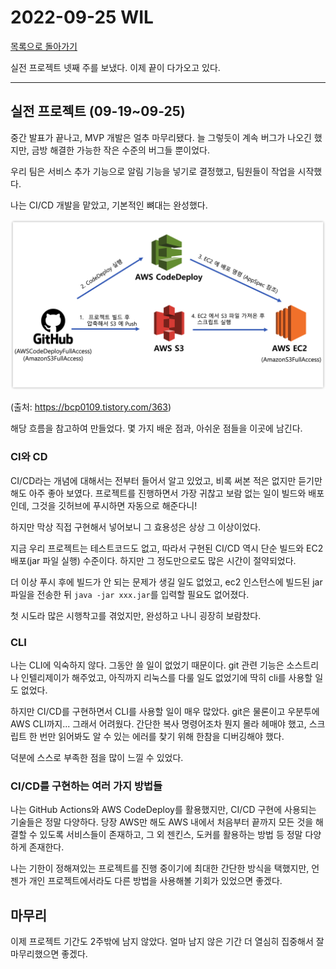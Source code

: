 # 2022-09-25 WIL

[목록으로 돌아가기](/README.md)

실전 프로젝트 넷째 주를 보냈다. 이제 끝이 다가오고 있다.

---

## 실전 프로젝트 (09-19~09-25)

중간 발표가 끝나고, MVP 개발은 얼추 마무리됐다. 늘 그렇듯이 계속 버그가 나오긴 했지만, 금방 해결한 가능한 작은 수준의 버그들 뿐이었다.

우리 팀은 서비스 추가 기능으로 알림 기능을 넣기로 결정했고, 팀원들이 작업을 시작했다.

나는 CI/CD 개발을 맡았고, 기본적인 뼈대는 완성했다.

![Deploy WorkFlow](/images/deploy-workflow.png)

(출처: <https://bcp0109.tistory.com/363>)

해당 흐름을 참고하여 만들었다. 몇 가지 배운 점과, 아쉬운 점들을 이곳에 남긴다.

### CI와 CD

CI/CD라는 개념에 대해서는 전부터 들어서 알고 있었고, 비록 써본 적은 없지만 듣기만 해도 아주 좋아 보였다. 프로젝트를 진행하면서 가장 귀찮고 보람 없는 일이 빌드와 배포인데, 그것을 깃허브에 푸시하면 자동으로 해준다니!

하지만 막상 직접 구현해서 넣어보니 그 효용성은 상상 그 이상이었다.

지금 우리 프로젝트는 테스트코드도 없고, 따라서 구현된 CI/CD 역시 단순 빌드와 EC2 배포(jar 파일 실행) 수준이다. 하지만 그 정도만으로도 많은 시간이 절약되었다.

더 이상 푸시 후에 빌드가 안 되는 문제가 생길 일도 없었고, ec2 인스턴스에 빌드된 jar 파일을 전송한 뒤 `java -jar xxx.jar`를 입력할 필요도 없어졌다.

첫 시도라 많은 시행착고를 겪었지만, 완성하고 나니 굉장히 보람찼다.

### CLI

나는 CLI에 익숙하지 않다. 그동안 쓸 일이 없었기 때문이다. git 관련 기능은 소스트리나 인텔리제이가 해주었고, 아직까지 리눅스를 다룰 일도 없었기에 딱히 cli를 사용할 일도 없었다.

하지만 CI/CD를 구현하면서 CLI를 사용할 일이 매우 많았다. git은 물론이고 우분투에 AWS CLI까지... 그래서 어려웠다. 간단한 복사 명령어조차 뭔지 몰라 헤매야 했고, 스크립트 한 번만 읽어봐도 알 수 있는 에러를 찾기 위해 한참을 디버깅해야 했다.

덕분에 스스로 부족한 점을 많이 느낄 수 있었다.

### CI/CD를 구현하는 여러 가지 방법들

나는 GitHub Actions와 AWS CodeDeploy를 활용했지만, CI/CD 구현에 사용되는 기술들은 정말 다양하다. 당장 AWS만 해도 AWS 내에서 처음부터 끝까지 모든 것을 해결할 수 있도록 서비스들이 존재하고, 그 외 젠킨스, 도커를 활용하는 방법 등 정말 다양하게 존재한다.

나는 기한이 정해져있는 프로젝트를 진행 중이기에 최대한 간단한 방식을 택했지만, 언젠가 개인 프로젝트에서라도 다른 방법을 사용해볼 기회가 있었으면 좋겠다.

## 마무리

이제 프로젝트 기간도 2주밖에 남지 않았다. 얼마 남지 않은 기간 더 열심히 집중해서 잘 마무리했으면 좋겠다.
